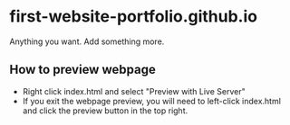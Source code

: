 # first-website-portfolio.github.io
Anything you want. Add something more.
## How to preview webpage
* Right click index.html and select "Preview with Live Server"
* If you exit the webpage preview, you will need to left-click
index.html and click the preview button in the top right.
